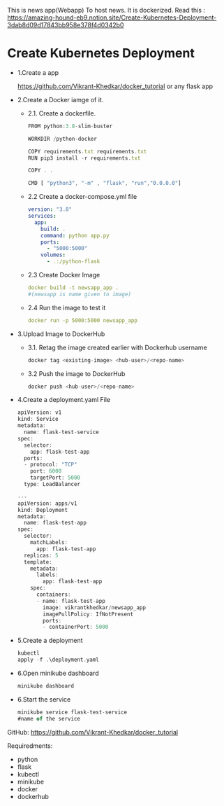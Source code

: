 This is news app(Webapp) To host news. It is dockerized.
Read this : https://amazing-hound-eb9.notion.site/Create-Kubernetes-Deployment-3dab8d09d17843bb958e378f4d0342b0
# Create Kubernetes Deployment

- 1.Create a app
    
    https://github.com/Vikrant-Khedkar/docker_tutorial or any flask app
    
- 2.Create a Docker iamge of it.
    - 2.1. Create a dockerfile.
        
        ```jsx
        FROM python:3.8-slim-buster
        
        WORKDIR /python-docker
        
        COPY requirements.txt requirements.txt
        RUN pip3 install -r requirements.txt
        
        COPY . .
        
        CMD [ "python3", "-m" , "flask", "run","0.0.0.0"]
        ```
        
    - 2.2 Create a docker-compose.yml file
        
        ```yaml
        version: "3.8"
        services:
          app:
            build: .
            command: python app.py
            ports:
              - "5000:5000"
            volumes:
              - .:/python-flask
        ```
        
    - 2.3 Create Docker Image
        
        ```yaml
        docker build -t newsapp_app . 
        #(newsapp is name given to image)
        ```
        
    - 2.4 Run the image to test it
        
        ```yaml
        docker run -p 5000:5000 newsapp_app
        ```
        
    
- 3.Upload Image to DockerHub
    - 3.1. Retag the image created earlier with Dockerhub username
        
        ```c
        docker tag <existing-image> <hub-user>/<repo-name>
        ```
        
    - 3.2 Push the image to DockerHub
        
        ```c
        docker push <hub-user>/<repo-name>
        ```
        
    
- 4.Create a deployment.yaml File
    
    ```c
    apiVersion: v1
    kind: Service
    metadata:
      name: flask-test-service
    spec:
      selector:
        app: flask-test-app
      ports:
      - protocol: "TCP"
        port: 6000
        targetPort: 5000
      type: LoadBalancer
    
    ---
    apiVersion: apps/v1
    kind: Deployment
    metadata:
      name: flask-test-app
    spec:
      selector:
        matchLabels:
          app: flask-test-app
      replicas: 5
      template:
        metadata:
          labels:
            app: flask-test-app
        spec:
          containers:
          - name: flask-test-app
            image: vikrantkhedkar/newsapp_app
            imagePullPolicy: IfNotPresent
            ports:
            - containerPort: 5000
    ```
    
- 5.Create a deployment
    
    ```c
    kubectl 
    apply -f .\deployment.yaml
    ```
    
- 6.Open minikube dashboard
    
    ```c
    minikube dashboard
    ```
    
- 6.Start the service
    
    ```jsx
    minikube service flask-test-service 
    #name of the service
    ```
    

GitHub: https://github.com/Vikrant-Khedkar/docker_tutorial

Requiredments:

- python
- flask
- kubectl
- minikube
- docker
- dockerhub
